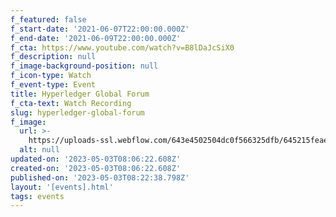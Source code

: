 ```yaml
---
f_featured: false
f_start-date: '2021-06-07T22:00:00.000Z'
f_end-date: '2021-06-09T22:00:00.000Z'
f_cta: https://www.youtube.com/watch?v=B8lDaJcSiX0
f_description: null
f_image-background-position: null
f_icon-type: Watch
f_event-type: Event
title: Hyperledger Global Forum
f_cta-text: Watch Recording
slug: hyperledger-global-forum
f_image:
  url: >-
    https://uploads-ssl.webflow.com/643e4502504dc0f566325dfb/645215feaee26f3101cebc4b_hyperledger-global-forum.jpeg
  alt: null
updated-on: '2023-05-03T08:06:22.608Z'
created-on: '2023-05-03T08:06:22.608Z'
published-on: '2023-05-03T08:22:38.798Z'
layout: '[events].html'
tags: events
---
```



